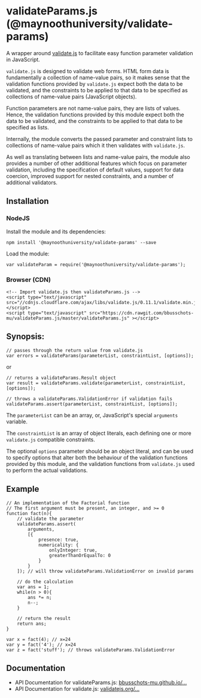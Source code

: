 # validateParams.js (@maynoothuniversity/validate-params)

A wrapper around [validate.js](https://validatejs.org/) to facilitate easy
function parameter validation in JavaScript.

`validate.js` is designed to validate web forms.  HTML form data is
fundamentally a collection of name-value pairs, so it makes sense that the
validation functions provided by `validate.js` expect both the data to be
validated, and the constraints to be applied to that data to be specified as
collections of name-value pairs (JavaScript objects).

Function parameters are not name-value pairs, they are lists of values. Hence,
the validation functions provided by this module expect both the data to be
validated, and the constraints to be applied to that data to be specified as
lists.

Internally, the module converts the passed parameter and constraint lists to
collections of name-value pairs which it then validates with `validate.js`.

As well as translating between lists and name-value pairs, the module also
provides a number of other additional features which focus on parameter
validation, including the specification of default values, support for data
coercion, improved support for nested constraints, and a number of additional
validators.

## Installation

### NodeJS

Install the module and its dependencies:

```
npm install '@maynoothuniversity/validate-params' --save
```

Load the module:

```
var validateParam = require('@maynoothuniversity/validate-params');
```

### Browser (CDN)

```
<!-- Import validate.js then validateParams.js -->
<script type="text/javascript" src="//cdnjs.cloudflare.com/ajax/libs/validate.js/0.11.1/validate.min.js"></script>
<script type="text/javascript" src="https://cdn.rawgit.com/bbusschots-mu/validateParams.js/master/validateParams.js" ></script>
```

## Synopsis:

```
// passes through the return value from validate.js
var errors = validateParams(parameterList, constraintList, [options]);
```

or

```
// returns a validateParams.Result object
var result = validateParams.validate(parameterList, constraintList, [options]);
```

```
// throws a validateParams.ValidationError if validation fails
validateParams.assert(parameterList, constraintList, [options]);
```

The `parameterList` can be an array, or, JavaScript's special `arguments`
variable.

The `constraintList` is an array of object literals, each defining one or more
`validate.js` compatible constraints.

The optional `options` parameter should be an object literal, and can be used
to specify options that alter both the behaviour of the validation functions
provided by this module, and the validation functions from `validate.js` used to
perform the actual validations.

## Example

```
// An implementation of the Factorial function
// The first argument must be present, an integer, and >= 0
function fact(n){
    // validate the parameter
    validateParams.assert(
        arguments,
        [{
            presence: true,
            numericality: {
                onlyInteger: true,
                greaterThanOrEqualTo: 0
            }
        }
    ]); // will throw validateParams.ValidationError on invalid params
    
    // do the calculation
    var ans = 1;
    while(n > 0){
        ans *= n;
        n--;
    }
    
    // return the result
    return ans;
}

var x = fact(4); // x=24
var y = fact('4'); // x=24
var z = fact('stuff'); // throws validateParams.ValidationError
```

## Documentation

* API Documentation for validateParams.js: [bbusschots-mu.github.io/...](https://bbusschots-mu.github.io/validateParams.js/)
* API Documentation for validate.js: [validatejs.org/...](https://validatejs.org/)